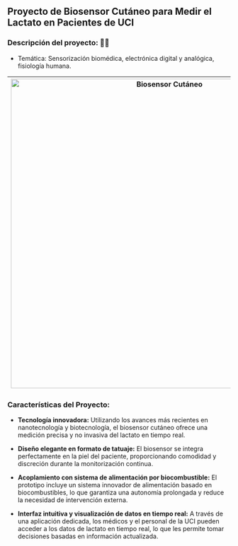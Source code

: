 ## Proyecto de Biosensor Cutáneo para Medir el Lactato en Pacientes de UCI

### **Descripción del proyecto:  🧬🏥**
  - Temática: Sensorización biomédica, electrónica digital y analógica, fisiología humana.

| <img src="https://encrypted-tbn3.gstatic.com/images?q=tbn:ANd9GcRXiS63zEa53pHVknvdzMQ9WiSHOe3g2GXp-cF4jlhtfYoLuwRC" alt="Biosensor Cutáneo" width="700" height="auto"> | Planteamiento de un biosensor cutáneo  en formato de tatuaje para la monitorización del lactato en pacientes de Unidades de Cuidados Intensivos (UCI). El prototipo propone un enfoque revolucionario al combinar el sistema de sensado con un sistema de alimentación por biocombustible, brindando así un sistema autónomo de monitorización. |
|---|---|


### Características del Proyecto:

- **Tecnología innovadora:** Utilizando los avances más recientes en nanotecnología y biotecnología, el biosensor cutáneo ofrece una medición precisa y no invasiva del lactato en tiempo real.

- **Diseño elegante en formato de tatuaje:** El biosensor se integra perfectamente en la piel del paciente, proporcionando comodidad y discreción durante la monitorización continua.

- **Acoplamiento con sistema de alimentación por biocombustible:** El prototipo incluye un sistema innovador de alimentación basado en biocombustibles, lo que garantiza una autonomía prolongada y reduce la necesidad de intervención externa.

- **Interfaz intuitiva y visualización de datos en tiempo real:** A través de una aplicación dedicada, los médicos y el personal de la UCI pueden acceder a los datos de lactato en tiempo real, lo que les permite tomar decisiones basadas en información actualizada.


